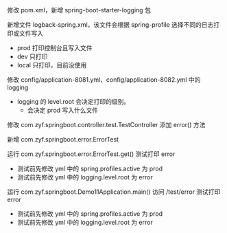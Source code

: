 修改 pom.xml，新增 spring-boot-starter-logging 包

新增文件 logback-spring.xml，该文件会根据 spring-profile 选择不同的日志打印或文件写入
 - prod 打印控制台且写入文件
 - dev 只打印
 - local 只打印，目前没使用

修改 config/application-8081.yml、config/application-8082.yml 中的 logging
 - logging 的 level.root 会决定打印的级别。
    - 会决定 prod 写入什么文件

修改 com.zyf.springboot.controller.test.TestController 添加 error() 方法

新增 com.zyf.springboot.error.ErrorTest

运行 com.zyf.springboot.error.ErrorTest.get() 测试打印 error
   - 测试前先修改 yml 中的 spring.profiles.active 为 prod
   - 测试前先修改 yml 中的 logging.level.root 为 error

运行 com.zyf.springboot.Demo11Application.main() 访问 /test/error 测试打印 error
   - 测试前先修改 yml 中的 spring.profiles.active 为 prod
   - 测试前先修改 yml 中的 logging.level.root 为 error

